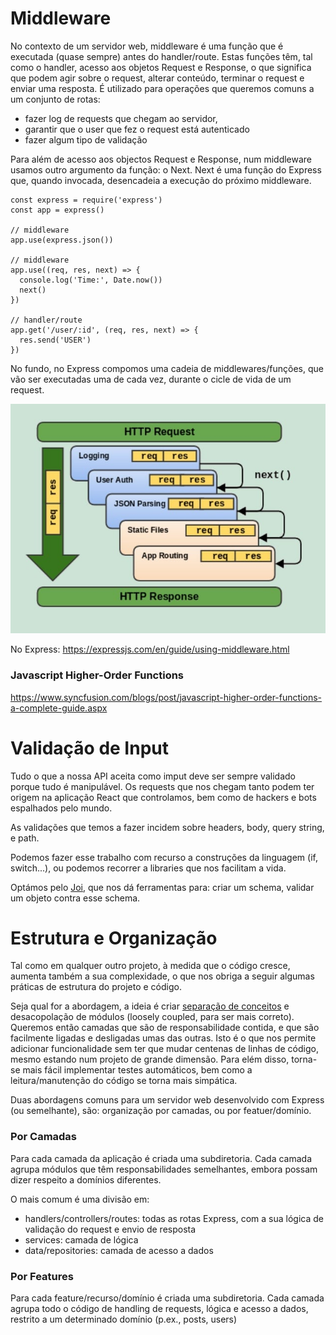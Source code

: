 # Middleware

No contexto de um servidor web, middleware é uma função que é executada (quase sempre) antes do handler/route. Estas funções têm, tal como o handler, acesso aos objetos Request e Response, o que significa que podem agir sobre o request, alterar conteúdo, terminar o request e enviar uma resposta.
É utilizado para operações que queremos comuns a um conjunto de rotas:

- fazer log de requests que chegam ao servidor,
- garantir que o user que fez o request está autenticado
- fazer algum tipo de validação

Para além de acesso aos objectos Request e Response, num middleware usamos outro argumento da função: o Next.
Next é uma função do Express que, quando invocada, desencadeia a execução do próximo middleware.

```
const express = require('express')
const app = express()

// middleware
app.use(express.json())

// middleware
app.use((req, res, next) => {
  console.log('Time:', Date.now())
  next()
})

// handler/route
app.get('/user/:id', (req, res, next) => {
  res.send('USER')
})
```

No fundo, no Express compomos uma cadeia de middlewares/funções, que vão ser executadas uma de cada vez, durante o cicle de vida de um request.

![alt text](chain.jpeg)

No Express: https://expressjs.com/en/guide/using-middleware.html

### Javascript Higher-Order Functions

https://www.syncfusion.com/blogs/post/javascript-higher-order-functions-a-complete-guide.aspx

# Validação de Input

Tudo o que a nossa API aceita como imput deve ser sempre validado porque tudo é manipulável. Os requests que nos chegam tanto podem ter origem na aplicação React que controlamos, bem como de hackers e bots espalhados pelo mundo.

As validações que temos a fazer incidem sobre headers, body, query string, e path.

Podemos fazer esse trabalho com recurso a construções da linguagem (if, switch...), ou podemos recorrer a libraries que nos facilitam a vida.

Optámos pelo [Joi](https://joi.dev/), que nos dá ferramentas para: criar um schema, validar um objeto contra esse schema.

# Estrutura e Organização

Tal como em qualquer outro projeto, à medida que o código cresce, aumenta também a sua complexidade, o que nos obriga a seguir algumas práticas de estrutura do projeto e código.

Seja qual for a abordagem, a ideia é criar [separação de conceitos](https://en.wikipedia.org/wiki/Separation_of_concerns) e desacopolação de módulos (loosely coupled, para ser mais correto). Queremos então camadas que são de responsabilidade contida, e que são facilmente ligadas e desligadas umas das outras. Isto é o que nos permite adicionar funcionalidade sem ter que mudar centenas de linhas de código, mesmo estando num projeto de grande dimensão. Para elém disso, torna-se mais fácil implementar testes automáticos, bem como a leitura/manutenção do código se torna mais simpática.

Duas abordagens comuns para um servidor web desenvolvido com Express (ou semelhante), são: organização por camadas, ou por featuer/domínio.

### Por Camadas

Para cada camada da aplicação é criada uma subdiretoria.
Cada camada agrupa módulos que têm responsabilidades semelhantes, embora possam dizer respeito a domínios diferentes.

O mais comum é uma divisão em:

- handlers/controllers/routes: todas as rotas Express, com a sua lógica de validação do request e envio de resposta
- services: camada de lógica
- data/repositories: camada de acesso a dados

### Por Features

Para cada feature/recurso/domínio é criada uma subdiretoria.
Cada camada agrupa todo o código de handling de requests, lógica e acesso a dados, restrito a um determinado domínio (p.ex., posts, users)
